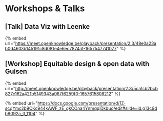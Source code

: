 # Workshops & Talks

## \[Talk] Data Viz with Leenke

{% embed url="https://meet.openknowledge.be/playback/presentation/2.3/48e0a23ab0d4603b145191c8d081e4e6ec7874a1-1657547741077" %}

## \[Workshop] Equitable design & open data with Gulsen

{% embed url="http://meet.openknowledge.be/playback/presentation/2.3/5ca1cb2bcb827c162a421b5149343a087f6259f0-1657615808212" %}

{% embed url="https://docs.google.com/presentation/d/1Z-scqYmc2b9CKc944kAWF_zE_gkCOna4YnmqqiDkbuo/edit#slide=id.g13c9db9092a_0_1104" %}
